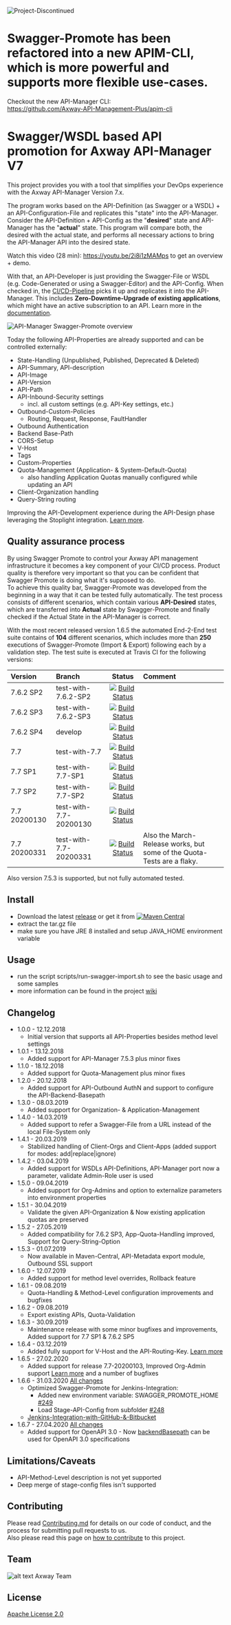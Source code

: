 ![Project-Discontinued](https://img.shields.io/badge/Project-Discontinued-red)  

# Swagger-Promote has been refactored into a new APIM-CLI, which is more powerful and supports more flexible use-cases.  

Checkout the new API-Manager CLI:  
https://github.com/Axway-API-Management-Plus/apim-cli

# Swagger/WSDL based API promotion for Axway API-Manager V7

This project provides you with a tool that simplifies your DevOps experience with the Axway API-Manager Version 7.x. 

The program works based on the API-Definition (as Swagger or a WSDL) + an API-Configuration-File and replicates this "state" into the API-Manager. Consider the API-Definition + API-Config as the "__desired__" state and API-Manager has the "__actual__" state. This program will compare both, the desired with the actual state, and performs all necessary actions to bring the API-Manager API into the desired state.

Watch this video (28 min): https://youtu.be/2i8i1zMAMps to get an overview + demo.

With that, an API-Developer is just providing the Swagger-File or WSDL (e.g. Code-Generated or using a Swagger-Editor) and the API-Config. When checked in, the [CI/CD-Pipeline](https://github.com/Axway-API-Management-Plus/apimanager-swagger-promote/wiki/9.-Jenkins-Integration-with-GitHub-&-Bitbucket) picks it up and replicates it into the API-Manager. 
This includes __Zero-Downtime-Upgrade of existing applications__, which might have an active subscription to an API. Learn more in the [documentation](https://github.com/Axway-API-Management-Plus/apimanager-swagger-promote/wiki).

![API-Manager Swagger-Promote overview]( https://github.com/Axway-API-Management-Plus/apimanager-swagger-promote/blob/develop/misc/images/apimanager-swagger-promote-overview.png )

Today the following API-Properties are already supported and can be controlled externally:
- State-Handling (Unpublished, Published, Deprecated & Deleted)
- API-Summary, API-description
- API-Image 
- API-Version
- API-Path
- API-Inbound-Security settings 
  - incl. all custom settings (e.g. API-Key settings, etc.)
- Outbound-Custom-Policies
  - Routing, Request, Response, FaultHandler
- Outbound Authentication
- Backend Base-Path
- CORS-Setup
- V-Host
- Tags
- Custom-Properties
- Quota-Management (Application- & System-Default-Quota)  
  - also handling Application Quotas manually configured while updating an API
- Client-Organization handling  
- Query-String routing  

Improving the API-Development experience during the API-Design phase leveraging the Stoplight integration. [Learn more](https://github.com/Axway-API-Management-Plus/apimanager-swagger-promote/wiki/Stoplight-Integration).

## Quality assurance process
By using Swagger Promote to control your Axway API management infrastructure it becomes a key component of your CI/CD process. Product quality is therefore very important so that you can be confident that Swagger Promote is doing what it's supposed to do.  
To achieve this quality bar, Swagger-Promote was developed from the beginning in a way that it can be tested fully automatically. The test process consists of different scenarios, which contain various __API-Desired__ states, which are transferred into __Actual__ state by Swagger-Promote and finally checked if the Actual State in the API-Manager is correct.  

With the most recent released version 1.6.5 the automated End-2-End test suite contains of __104__ different scenarios, which includes more than __250__ executions of Swagger-Promote (Import & Export) following each by a validation step. The test suite is executed at Travis CI for the following versions:  

| Version       | Branch               | Status | Comment | 
| :---          | :---                 | :---:  | :--- |
| 7.6.2 SP2     | test-with-7.6.2-SP2  | [![Build Status](https://travis-ci.org/Axway-API-Management-Plus/apimanager-swagger-promote.svg?branch=test-with-7.6.2-SP2)](https://travis-ci.org/Axway-API-Management-Plus/apimanager-swagger-promote/branches)||
| 7.6.2 SP3     | test-with-7.6.2-SP3  | [![Build Status](https://travis-ci.org/Axway-API-Management-Plus/apimanager-swagger-promote.svg?branch=test-with-7.6.2-SP3)](https://travis-ci.org/Axway-API-Management-Plus/apimanager-swagger-promote/branches)||
| 7.6.2 SP4     | develop  | [![Build Status](https://travis-ci.org/Axway-API-Management-Plus/apimanager-swagger-promote.svg?branch=develop)](https://travis-ci.org/Axway-API-Management-Plus/apimanager-swagger-promote/branches)||
| 7.7           | test-with-7.7        | [![Build Status](https://travis-ci.org/Axway-API-Management-Plus/apimanager-swagger-promote.svg?branch=test-with-7.7)](https://travis-ci.org/Axway-API-Management-Plus/apimanager-swagger-promote/branches)||
| 7.7 SP1       | test-with-7.7-SP1    | [![Build Status](https://travis-ci.org/Axway-API-Management-Plus/apimanager-swagger-promote.svg?branch=test-with-7.7-SP1)](https://travis-ci.org/Axway-API-Management-Plus/apimanager-swagger-promote/branches)||
| 7.7 SP2       | test-with-7.7-SP2    | [![Build Status](https://travis-ci.org/Axway-API-Management-Plus/apimanager-swagger-promote.svg?branch=test-with-7.7-SP2)](https://travis-ci.org/Axway-API-Management-Plus/apimanager-swagger-promote/branches)||
| 7.7 20200130  | test-with-7.7-20200130    | [![Build Status](https://travis-ci.org/Axway-API-Management-Plus/apimanager-swagger-promote.svg?branch=test-with-7.7-20200130)](https://travis-ci.org/Axway-API-Management-Plus/apimanager-swagger-promote/branches)||
| 7.7 20200331  | test-with-7.7-20200331    | [![Build Status](https://travis-ci.org/Axway-API-Management-Plus/apimanager-swagger-promote.svg?branch=test-with-7.7-20200331)](https://travis-ci.org/Axway-API-Management-Plus/apimanager-swagger-promote/branches)|Also the March-Release works, but some of the Quota-Tests are a flaky.|

Also version 7.5.3 is supported, but not fully automated tested.  


## Install
- Download the latest [release](https://github.com/Axway-API-Management-Plus/apimanager-swagger-promote/releases) or get it from  [![Maven Central](https://img.shields.io/maven-central/v/com.github.axway-api-management-plus.swagger-promote/axway-swagger-promote-core.svg?label=Maven%20Central)](https://search.maven.org/search?q=g:%22com.github.axway-api-management-plus.swagger-promote%22%20AND%20a:%22axway-swagger-promote-core%22)  
- extract the tar.gz file  
- make sure you have JRE 8 installed and setup JAVA_HOME environment variable

## Usage
- run the script scripts/run-swagger-import.sh to see the basic usage and some samples
- more information can be found in the project [wiki](https://github.com/Axway-API-Management-Plus/apimanager-swagger-promote/wiki) 

## Changelog
- 1.0.0 - 12.12.2018
  - Initial version that supports all API-Properties besides method level settings
- 1.0.1 - 13.12.2018
  - Added support for API-Manager 7.5.3 plus minor fixes
- 1.1.0 - 18.12.2018
  - Added support for Quota-Management plus minor fixes
- 1.2.0 - 20.12.2018
  - Added support for API-Outbound AuthN and support to configure the API-Backend-Basepath
- 1.3.0 - 08.03.2019
  - Added support for Organization- & Application-Management
- 1.4.0 - 14.03.2019
  - Added support to refer a Swagger-File from a URL instead of the local File-System only
- 1.4.1 - 20.03.2019
  - Stabilized handling of Client-Orgs and Client-Apps (added support for modes: add|replace|ignore)
- 1.4.2 - 03.04.2019
  - Added support for WSDLs API-Definitions, API-Manager port now a parameter, validate Admin-Role user is used
- 1.5.0 - 09.04.2019
  - Added support for Org-Admins and option to externalize parameters into environment properties
- 1.5.1 - 30.04.2019
  - Validate the given API-Organization & Now existing application quotas are preserved
- 1.5.2 - 27.05.2019
  - Added compatibility for 7.6.2 SP3, App-Quota-Handling improved, Support for Query-String-Option
- 1.5.3 - 01.07.2019
  - Now available in Maven-Central, API-Metadata export module, Outbound SSL support
- 1.6.0 - 12.07.2019
  - Added support for method level overrides, Rollback feature
- 1.6.1 - 09.08.2019
  - Quota-Handling & Method-Level configuration improvements and bugfixes
- 1.6.2 - 09.08.2019
  - Export existing APIs, Quota-Validation
- 1.6.3 - 30.09.2019
  - Maintenance release with some minor bugfixes and improvements, Added support for 7.7 SP1 & 7.6.2 SP5
- 1.6.4 - 03.12.2019
  - Added fully support for V-Host and the API-Routing-Key. [Learn more](https://github.com/Axway-API-Management-Plus/apimanager-swagger-promote/wiki/2.-API-Configuration#how-the-actual-api-is-looked-upped)
- 1.6.5 - 27.02.2020
  - Added support for release 7.7-20200103, Improved Org-Admin support [Learn more](https://github.com/Axway-API-Management-Plus/apimanager-swagger-promote/wiki/6.-OrgAdmin-support) and a number of bugfixes
- 1.6.6 - 31.03.2020 [All changes](https://github.com/Axway-API-Management-Plus/apimanager-swagger-promote/milestone/4?closed=1)
  - Optimized Swagger-Promote for Jenkins-Integration:
    - Added new environment variable: SWAGGER_PROMOTE_HOME [#249](https://github.com/Axway-API-Management-Plus/apimanager-swagger-promote/issues/248)
    - Load Stage-API-Config from subfolder [#248](https://github.com/Axway-API-Management-Plus/apimanager-swagger-promote/issues/249)
  - [Jenkins-Integration-with-GitHub-&-Bitbucket](https://github.com/Axway-API-Management-Plus/apimanager-swagger-promote/wiki/9.-Jenkins-Integration-with-GitHub-&-Bitbucket)
- 1.6.7 - 27.04.2020 [All changes](https://github.com/Axway-API-Management-Plus/apimanager-swagger-promote/milestone/6?closed=1)
  - Added support for OpenAPI 3.0 - Now [backendBasepath](https://github.com/Axway-API-Management-Plus/apimanager-swagger-promote/wiki/2.-API-Configuration#parameter-backendbasepath) can be used for OpenAPI 3.0 specifications


## Limitations/Caveats
- API-Method-Level description is not yet supported
- Deep merge of stage-config files isn't supported

## Contributing

Please read [Contributing.md](https://github.com/Axway-API-Management-Plus/Common/blob/master/Contributing.md) for details on our code of conduct, and the process for submitting pull requests to us.  
Also please read this page on [how to contribute](https://github.com/Axway-API-Management-Plus/apimanager-swagger-promote/wiki/7.1-Contribute-to-this-project) to this project.

## Team

![alt text][Axwaylogo] Axway Team

[Axwaylogo]: https://github.com/Axway-API-Management/Common/blob/master/img/AxwayLogoSmall.png  "Axway logo"


## License
[Apache License 2.0](/LICENSE)
